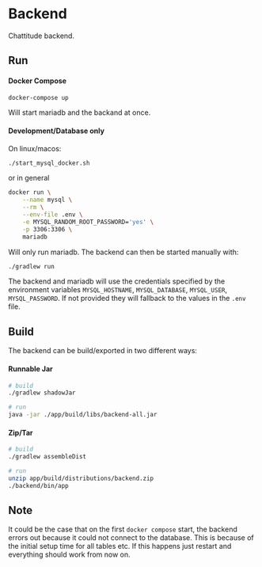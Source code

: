 # Backend
Chattitude backend.

## Run

#### Docker Compose
```bash
docker-compose up
```
Will start mariadb and the backand at once.

#### Development/Database only
On linux/macos:
```bash
./start_mysql_docker.sh
```
or in general
```bash
docker run \
    --name mysql \
    --rm \
    --env-file .env \
    -e MYSQL_RANDOM_ROOT_PASSWORD='yes' \
    -p 3306:3306 \
    mariadb
```
Will only run mariadb. The backend can then be started manually with:
```bash
./gradlew run
```

The backend and mariadb will use the credentials specified by the environment variables `MYSQL_HOSTNAME`, `MYSQL_DATABASE`, `MYSQL_USER`, `MYSQL_PASSWORD`. If not provided they will fallback to the values in the `.env` file.

## Build
The backend can be build/exported in two different ways:

#### Runnable Jar
```bash
# build
./gradlew shadowJar

# run
java -jar ./app/build/libs/backend-all.jar
```

#### Zip/Tar
```bash
# build
./gradlew assembleDist

# run
unzip app/build/distributions/backend.zip
./backend/bin/app
```

## Note
It could be the case that on the first `docker compose` start, the backend errors out because it could not connect to the database. This is because of the initial setup time for all tables etc. If this happens just restart and everything should work from now on.

